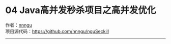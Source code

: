 # 04 Java高并发秒杀项目之高并发优化
作者：[nnngu](https://github.com/nnngu)  
项目源代码：https://github.com/nnngu/nguSeckill

---



